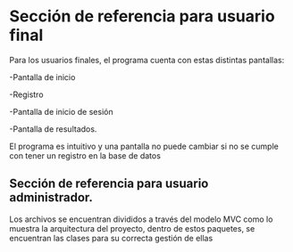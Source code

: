 # Sección de referencia para usuario final
Para los usuarios finales, el programa cuenta con estas distintas pantallas:

-Pantalla de inicio

-Registro

-Pantalla de inicio de sesión

-Pantalla de resultados.

El programa es intuitivo y una pantalla no puede cambiar si no se cumple con tener un registro en la base de datos
## Sección de referencia para usuario administrador.
Los archivos se encuentran divididos a través del modelo MVC como lo muestra la arquitectura del proyecto, dentro de estos paquetes, se encuentran las clases para su correcta gestión de ellas
